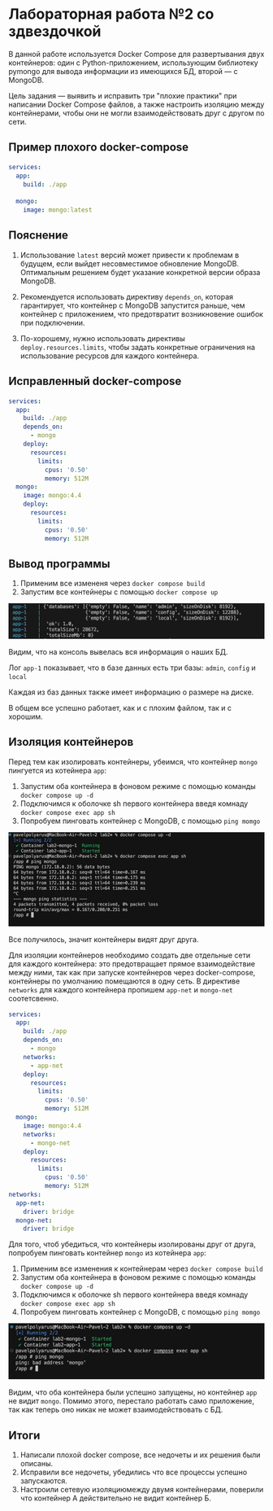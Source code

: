 # **Лабораторная работа №2 со здвездочкой**
В данной работе используется Docker Compose для развертывания двух контейнеров: один с Python-приложением, использующим библиотеку pymongo для вывода информации из имеющихся БД, второй — с MongoDB. 

Цель задания — выявить и исправить три "плохие практики" при написании Docker Compose файлов, а также настроить изоляцию между контейнерами, чтобы они не могли взаимодействовать друг с другом по сети.

## **Пример плохого docker-compose**

```yaml
services:
  app:
    build: ./app

  mongo:
    image: mongo:latest
```
## **Пoяснение**
1. Использование `latest` версий может привести к проблемам в будущем, если выйдет несовместимое обновление MongoDB. Оптимальным решением будет указание конкретной версии образа MongoDB.

2. Рекомендуется использовать директиву `depends_on`, которая гарантирует, что контейнер с MongoDB запустится раньше, чем контейнер с приложением, что предотвратит возникновение ошибок при подключении.

3. По-хорошему, нужно использовать директивы `deploy.resources.limits`, чтобы задать конкретные ограничения на использование ресурсов для каждого контейнера. 

## **Исправленный docker-compose**

```yaml
services:
  app:
    build: ./app
    depends_on:
      - mongo
    deploy:
      resources:
        limits:
          cpus: '0.50'
          memory: 512M
  mongo:
    image: mongo:4.4
    deploy:
      resources:
        limits:
          cpus: '0.50'
          memory: 512M
```

## **Вывод программы**
1. Применим все измененя через `docker compose build`
2. Запустим все контейнеры с помощью `docker compose up`

![Вывод в консоле](./output.png)

Видим, что на консоль вывелась вся информация о наших БД. 

Лог `app-1` показывает, что в базе данных есть три базы: `admin`, `config` и `local`

Каждая из баз данных также имеет информацию о размере на диске. 

В общем все успешно работает, как и с плохим файлом, так и с хорошим.


## **Изоляция контейнеров**
Перед тем как изолировать контейнеры, убеимся, что контейнер `mongo` пингуется из котейнера `app`:
1. Запустим оба контейнера в фоновом режиме с помощью команды `docker compose up -d`
2. Подключимся к оболочке sh первого контейнера введя комнаду `docker compose exec app sh`
3. Попробуем пинговать контейнер с MongoDB, с помощью `ping momgo`

![Описание изображения](./ping.png)

Все получилось, значит контейнеры видят друг друга.

Для изоляции контейнеров необходимо создать две отдельные сети для каждого контейнера: это предотвращает прямое взаимодействие между ними, так как при запуске контейнеров через docker-compose, контейнеры по умолчанию помещаются в одну сеть.
В директиве `networks` для каждого контейнера пропишем `app-net` и `mongo-net` соотетсвенно.
```yaml
services:
  app:
    build: ./app
    depends_on:
      - mongo
    networks:
      - app-net
    deploy:
      resources:
        limits:
          cpus: '0.50'
          memory: 512M
  mongo:
    image: mongo:4.4
    networks:
      - mongo-net
    deploy:
      resources:
        limits:
          cpus: '0.50'
          memory: 512M
networks:
  app-net:
    driver: bridge
  mongo-net:
    driver: bridge
```
Для того, чтоб убедиться, что контейнеры изолированы друг от друга, попробуем пинговать контейнер `mongo` из котейнера `app`:
1. Применим все изменения к контейнерам через `docker compose build`
2. Запустим оба контейнера в фоновом режиме с помощью команды `docker compose up -d`
3. Подключимся к оболочке sh первого контейнера введя комнаду `docker compose exec app sh`
4. Попробуем пинговать контейнер с MongoDB, с помощью `ping momgo`

![Описание изображения](./try-ping.png)

Видим, что оба контейнера были успешно запущены, но контейнер `app` не видит `mongo`.
Помимо этого, перестало работать само приложение, так как теперь оно никак не может взаимодействовать с БД.

## **Итоги**
1. Написали плохой docker compose, все недочеты и их решения были описаны.
2. Исправили все недочеты, убедились что все процессы успешно запускаются.
3. Настроили сетевую изоляциюмежду двумя контейнерами, поверили что контейнер А действительно не видит контейнер Б.
